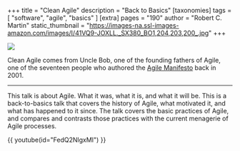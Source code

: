 +++
title = "Clean Agile"
description = "Back to Basics"
[taxonomies]
tags = [ "software", "agile", "basics" ]
[extra]
pages = "190"
author = "Robert C. Martin"
static_thumbnail = "https://images-na.ssl-images-amazon.com/images/I/41VQ9-JOXLL._SX380_BO1,204,203,200_.jpg"
+++

<a target="_blank"  href="https://www.amazon.de/gp/product/0135781868/ref=as_li_tl?ie=UTF8&camp=1638&creative=6742&creativeASIN=0135781868&linkCode=as2&tag=chemaclass-21&linkId=a77e0ed0cf097e62df0e6b3189579602">
    <img border="0" src="https://images-na.ssl-images-amazon.com/images/I/41VQ9-JOXLL._SX380_BO1,204,203,200_.jpg" >
</a>

<!-- more -->

Clean Agile comes from Uncle Bob, one of the founding fathers of Agile, one of the seventeen people who authored the
[Agile Manifesto](https://agilemanifesto.org/) back in 2001.

---

This talk is about Agile. What it was, what it is, and what it will be. This is a back-to-basics talk that covers the
history of Agile, what motivated it, and what has happened to it since. The talk covers the basic practices of Agile,
and compares and contrasts those practices with the current menagerie of Agile processes.

{{ youtube(id="FedQ2NlgxMI") }}

